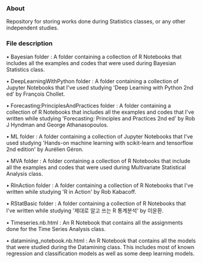### About

Repository for storing works done during Statistics classes, or any other independent studies.   

### File description

• Bayesian folder :  A folder containing a collection of R Notebooks that includes all the examples and codes that were used during Bayesian Statistics class.  

• DeepLearningWithPython folder :  A folder containing a collection of Jupyter Notebooks that I've used studying 'Deep Learning with Python 2nd ed' by François Chollet.  

• Forecasting:PrinciplesAndPractices folder :  A folder containing a collection of R Notebooks that includes all the examples and codes that I've written while studying 'Forecasting: Principles and Practices 2nd ed' by Rob J Hyndman and George Athanasopoulos.  

• ML folder :  A folder containing a collection of Jupyter Notebooks that I've used studying 'Hands-on machine learning with scikit-learn and tensorflow 2nd edition' by Aurélien Géron.  

• MVA folder :  A folder containing a collection of R Notebooks that include all the examples and codes that were used during Multivariate Statistical Analysis class.

• RInAction folder :  A folder containing a collection of R Notebooks that I've written while studying 'R in Action' by Rob Kabacoff.

• RStatBasic folder :  A folder containing a collection of R Notebooks that I've written while studying '제대로 알고 쓰는 R 통계분석' by 이윤환.

• Timeseries.nb.html :  An R Notebook that contains all the assignments done for the Time Series Analysis class.

• datamining_notebook.nb.html :  An R Notebook that contains all the models that were studied during the Datamining class. This includes most of known regression and classification models as well as some deep learning models. 
